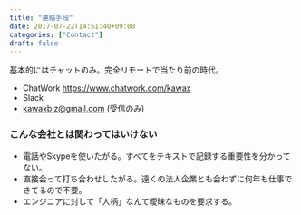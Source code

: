 ```yaml
---
title: "連絡手段"
date: 2017-07-22T14:51:40+09:00
categories: ["Contact"]
draft: false
---
```


基本的にはチャットのみ。完全リモートで当たり前の時代。

- ChatWork https://www.chatwork.com/kawax
- Slack
- kawaxbiz@gmail.com (受信のみ)

<!--more-->
 
### こんな会社とは関わってはいけない

- 電話やSkypeを使いたがる。すべてをテキストで記録する重要性を分かってない。
- 直接会って打ち合わせしたがる。遠くの法人企業とも会わずに何年も仕事できてるので不要。
- エンジニアに対して「人柄」なんて曖昧なものを要求する。
